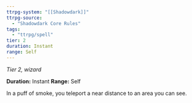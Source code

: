 ```yaml
---
ttrpg-system: "[[Shadowdark]]"
ttrpg-source: 
  - "Shadowdark Core Rules"
tags:
  - "ttrpg/spell"
tier: 2
duration: Instant
range: Self
---
```

*Tier 2, wizard*

**Duration:** Instant
**Range:** Self

In a puff of smoke, you teleport a near distance to an area you can see.


